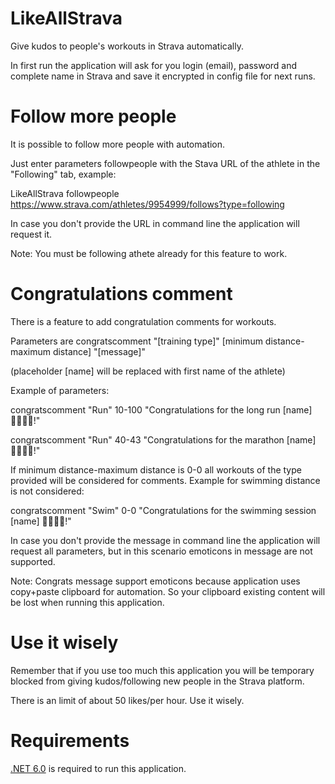 ﻿# LikeAllStrava

Give kudos to people's workouts in Strava automatically.

In first run the application will ask for you login (email), password and complete name in Strava and save it encrypted in config file for next runs.

# Follow more people

It is possible to follow more people with automation.

Just enter parameters followpeople with the Stava URL of the athlete in the "Following" tab, example:

LikeAllStrava followpeople https://www.strava.com/athletes/9954999/follows?type=following

In case you don't provide the URL in command line the application will request it.

Note: You must be following athete already for this feature to work.

# Congratulations comment

There is a feature to add congratulation comments for workouts.

Parameters are congratscomment "[training type]" [minimum distance-maximum distance] "[message]"

(placeholder [name] will be replaced with first name of the athlete)

Example of parameters:

congratscomment "Run" 10-100 "Congratulations for the long run [name] 🏃‍♂️😀💪!"

congratscomment "Run" 40-43 "Congratulations for the marathon [name] 🏃‍♂️😀💪!"
                    
If minimum distance-maximum distance is 0-0 all workouts of the type provided will be considered for comments. Example for swimming distance is not considered:

congratscomment "Swim" 0-0 "Congratulations for the swimming session [name] 🏊‍♀️🏊‍♀️!"

In case you don't provide the message in command line the application will request all parameters,
but in this scenario emoticons in message are not supported.

Note: Congrats message support emoticons because application uses copy+paste clipboard for automation.
      So your clipboard existing content will be lost when running this application.

# Use it wisely

Remember that if you use too much this application you will be temporary blocked from giving kudos/following new people in the Strava platform.

There is an limit of about 50 likes/per hour. Use it wisely.

# Requirements

<a href="https://dotnet.microsoft.com/en-us/download">.NET 6.0</a> is required to run this application.
